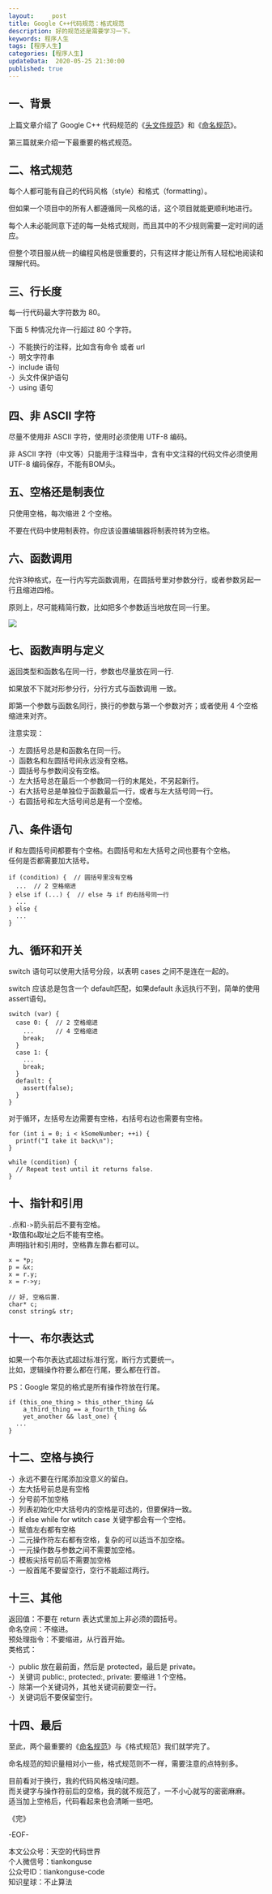 ```yaml
---   
layout:     post  
title: Google C++代码规范：格式规范  
description: 好的规范还是需要学习一下。  
keywords: 程序人生  
tags: [程序人生]    
categories: [程序人生]  
updateData:  2020-05-25 21:30:00  
published: true  
---  
```



## 一、背景  


上篇文章介绍了 Google C++ 代码规范的《[头文件规范](https://mp.weixin.qq.com/s/8OeyPPRoD1ZGnJ9r44sJgQ)》和《[命名规范](https://mp.weixin.qq.com/s/2O0ox45gIRRVHPrTjBRxsQ)》。  


第三篇就来介绍一下最重要的格式规范。  


 ## 二、格式规范  


每个人都可能有自己的代码风格（style）和格式（formatting）。  


但如果一个项目中的所有人都遵循同一风格的话，这个项目就能更顺利地进行。  


每个人未必能同意下述的每一处格式规则，而且其中的不少规则需要一定时间的适应。  


但整个项目服从统一的编程风格是很重要的，只有这样才能让所有人轻松地阅读和理解代码。  


## 三、行长度  


每一行代码最大字符数为 80。  


下面 5 种情况允许一行超过 80 个字符。  


-）不能换行的注释，比如含有命令 或者 url  
-）明文字符串  
-）include 语句  
-）头文件保护语句  
-）using 语句  


## 四、非 ASCII 字符  


尽量不使用非 ASCII 字符，使用时必须使用 UTF-8 编码。  


非 ASCII 字符（中文等）只能用于注释当中，含有中文注释的代码文件必须使用 UTF-8 编码保存，不能有BOM头。  


## 五、空格还是制表位  


只使用空格，每次缩进 2 个空格。  


不要在代码中使用制表符。你应该设置编辑器将制表符转为空格。  


## 六、函数调用  


允许3种格式，在一行内写完函数调用，在圆括号里对参数分行，或者参数另起一行且缩进四格。  


原则上，尽可能精简行数，比如把多个参数适当地放在同一行里。  


![](https://res2020.tiankonguse.com/images/2020/05/25/001.png)  



## 七、函数声明与定义  


返回类型和函数名在同一行，参数也尽量放在同一行.  


如果放不下就对形参分行，分行方式与函数调用 一致。  


即第一个参数与函数名同行，换行的参数与第一个参数对齐；或者使用 4 个空格缩进来对齐。  


注意实现：  


-）左圆括号总是和函数名在同一行。  
-）函数名和左圆括号间永远没有空格。  
-）圆括号与参数间没有空格。  
-）左大括号总在最后一个参数同一行的末尾处，不另起新行。  
-）右大括号总是单独位于函数最后一行，或者与左大括号同一行。  
-）右圆括号和左大括号间总是有一个空格。  


## 八、条件语句  


if 和左圆括号间都要有个空格。右圆括号和左大括号之间也要有个空格。  
任何是否都需要加大括号。  


```
if (condition) {  // 圆括号里没有空格
  ...  // 2 空格缩进
} else if (...) {  // else 与 if 的右括号同一行
  ...
} else {
  ...
}
```

## 九、循环和开关  


switch 语句可以使用大括号分段，以表明 cases 之间不是连在一起的。  


switch 应该总是包含一个 default匹配，如果default 永远执行不到，简单的使用 assert语句。  


```
switch (var) {
  case 0: {  // 2 空格缩进
    ...      // 4 空格缩进
    break;
  }
  case 1: {
    ...
    break;
  }
  default: {
    assert(false);
  }
}
```


对于循环，左括号左边需要有空格，右括号右边也需要有空格。  


```
for (int i = 0; i < kSomeNumber; ++i) {
  printf("I take it back\n");
}

while (condition) {
  // Repeat test until it returns false.
}
```


## 十、指针和引用  


`.`点和`->`箭头前后不要有空格。  
`*`取值和`&`取址之后不能有空格。  
声明指针和引用时，空格靠左靠右都可以。  


```
x = *p;
p = &x;
x = r.y;
x = r->y;

// 好, 空格后置.
char* c;
const string& str;
```


## 十一、布尔表达式  


如果一个布尔表达式超过标准行宽，断行方式要统一。  
比如，逻辑操作符要么都在行尾，要么都在行首。  


PS：Google 常见的格式是所有操作符放在行尾。  


```
if (this_one_thing > this_other_thing &&
    a_third_thing == a_fourth_thing &&
    yet_another && last_one) {
  ...
}
```


## 十二、空格与换行  


-）永远不要在行尾添加没意义的留白。  
-）左大括号前总是有空格  
-）分号前不加空格  
-）列表初始化中大括号内的空格是可选的，但要保持一致。  
-）if else while for wtitch case 关键字都会有一个空格。  
-）赋值左右都有空格  
-）二元操作符左右都有空格，复杂的可以适当不加空格。  
-）一元操作数与参数之间不需要加空格。  
-）模板尖括号前后不需要加空格  
-）一般首尾不要留空行，空行不能超过两行。  


## 十三、其他  


返回值：不要在 return 表达式里加上非必须的圆括号。  
命名空间：不缩进。  
预处理指令：不要缩进，从行首开始。  
类格式：  


-）public 放在最前面，然后是 protected，最后是 private。  
-）关键词 public:, protected:, private: 要缩进 1 个空格。  
-）除第一个关键词外，其他关键词前要空一行。  
-）关键词后不要保留空行。  


## 十四、最后  


至此，两个最重要的《[命名规范](https://mp.weixin.qq.com/s/2O0ox45gIRRVHPrTjBRxsQ)》与《格式规范》我们就学完了。  


命名规范的知识量相对小一些，格式规范则不一样，需要注意的点特别多。  


目前看对于换行，我的代码风格没啥问题。  
而关键字与操作符前后的空格，我的就不规范了，一不小心就写的密密麻麻。  
适当加上空格后，代码看起来也会清晰一些吧。  




《完》


-EOF-  



本文公众号：天空的代码世界  
个人微信号：tiankonguse  
公众号ID：tiankonguse-code  
知识星球：不止算法  

